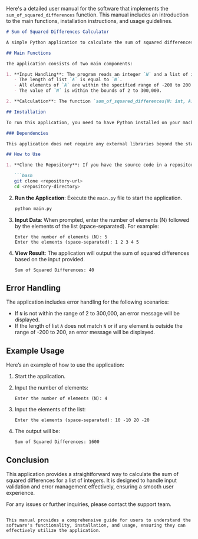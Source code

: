Here's a detailed user manual for the software that implements the `sum_of_squared_differences` function. This manual includes an introduction to the main functions, installation instructions, and usage guidelines.

```markdown
# Sum of Squared Differences Calculator

A simple Python application to calculate the sum of squared differences for a list of integers.

## Main Functions

The application consists of two main components:

1. **Input Handling**: The program reads an integer `N` and a list of integers `A` from standard input. It ensures that:
   - The length of list `A` is equal to `N`.
   - All elements of `A` are within the specified range of -200 to 200.
   - The value of `N` is within the bounds of 2 to 300,000.

2. **Calculation**: The function `sum_of_squared_differences(N: int, A: List[int]) -> int` computes the sum of squared differences for all pairs (i, j) where 1 ≤ j < i ≤ N. The squared difference for each pair is calculated as (A[i-1] - A[j-1])^2 and accumulated into a total sum.

## Installation

To run this application, you need to have Python installed on your machine. You can download Python from [python.org](https://www.python.org/downloads/).

### Dependencies

This application does not require any external libraries beyond the standard Python library. Ensure you have Python 3.x installed.

## How to Use

1. **Clone the Repository**: If you have the source code in a repository, clone it to your local machine.

   ```bash
   git clone <repository-url>
   cd <repository-directory>
   ```

2. **Run the Application**: Execute the `main.py` file to start the application.

   ```bash
   python main.py
   ```

3. **Input Data**: When prompted, enter the number of elements (N) followed by the elements of the list (space-separated). For example:

   ```
   Enter the number of elements (N): 5
   Enter the elements (space-separated): 1 2 3 4 5
   ```

4. **View Result**: The application will output the sum of squared differences based on the input provided.

   ```
   Sum of Squared Differences: 40
   ```

## Error Handling

The application includes error handling for the following scenarios:

- If `N` is not within the range of 2 to 300,000, an error message will be displayed.
- If the length of list `A` does not match `N` or if any element is outside the range of -200 to 200, an error message will be displayed.

## Example Usage

Here’s an example of how to use the application:

1. Start the application.
2. Input the number of elements:

   ```
   Enter the number of elements (N): 4
   ```

3. Input the elements of the list:

   ```
   Enter the elements (space-separated): 10 -10 20 -20
   ```

4. The output will be:

   ```
   Sum of Squared Differences: 1600
   ```

## Conclusion

This application provides a straightforward way to calculate the sum of squared differences for a list of integers. It is designed to handle input validation and error management effectively, ensuring a smooth user experience.

For any issues or further inquiries, please contact the support team.
```

This manual provides a comprehensive guide for users to understand the software's functionality, installation, and usage, ensuring they can effectively utilize the application.